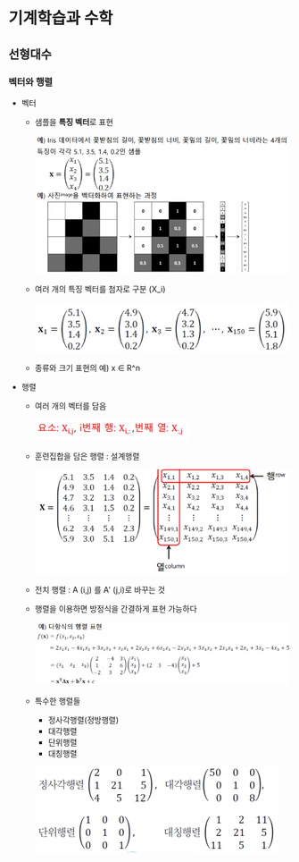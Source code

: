 # 기계학습과 수학

## 선형대수

### 벡터와 행렬

- 벡터

  - 샘플을 **특징 벡터**로 표현

    ![1568175069984](../../typora_images/1568175069984.png)

  - 여러 개의 특징 벡터를 첨자로 구분 (X_i)

    ![1568175139885](../../typora_images/1568175139885.png)

  - 종류와 크기 표현의 예) x ∈ R^n

- 행렬

  - 여러 개의 벡터를 담음

    ![1568175162450](../../typora_images/1568175162450.png)

  - 훈련집합을 담은 행렬 : 설계행렬

    ![1568175189046](../../typora_images/1568175189046.png)

  - 전치 행렬 : A (i,j) 를 A' (j,i)로 바꾸는 것

  - 행렬을 이용하면 방정식을 간결하게 표현 가능하다

    ![1568175283461](../../typora_images/1568175283461.png)

  - 특수한 행렬들

    - 정사각행렬(정방행렬)
    - 대각행렬
    - 단위행렬
    - 대칭행렬

    ![1568175318872](../../typora_images/1568175318872.png)

